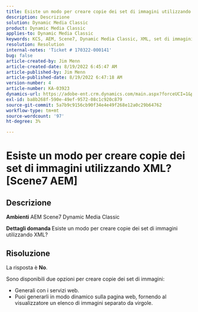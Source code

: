 ```yaml
---
title: Esiste un modo per creare copie dei set di immagini utilizzando XML? Scene7 AEM
description: Descrizione
solution: Dynamic Media Classic
product: Dynamic Media Classic
applies-to: Dynamic Media Classic
keywords: KCS, AEM, Scene7, Dynamic Media Classic, XML, set di immagini, copie
resolution: Resolution
internal-notes: 'Ticket # 170322-000141'
bug: false
article-created-by: Jim Menn
article-created-date: 8/19/2022 6:45:47 AM
article-published-by: Jim Menn
article-published-date: 8/19/2022 6:47:18 AM
version-number: 4
article-number: KA-03923
dynamics-url: https://adobe-ent.crm.dynamics.com/main.aspx?forceUCI=1&pagetype=entityrecord&etn=knowledgearticle&id=e68cc88a-8a1f-ed11-b83e-0022480866ad
exl-id: ba8b268f-590e-49ef-9572-08c1c920c879
source-git-commit: 5a7b9c9156cb90f34e4e49f268e12a0c29b64762
workflow-type: tm+mt
source-wordcount: '97'
ht-degree: 3%

---
```


# Esiste un modo per creare copie dei set di immagini utilizzando XML? [Scene7 AEM]

## Descrizione


<b>Ambienti</b>
AEM Scene7 Dynamic Media Classic

<b>Dettagli domanda </b>
Esiste un modo per creare copie dei set di immagini utilizzando XML?


## Risoluzione


La risposta è <b>No</b>.

Sono disponibili due opzioni per creare copie dei set di immagini:

- Generali con i servizi web.
- Puoi generarli in modo dinamico sulla pagina web, fornendo al visualizzatore un elenco di immagini separato da virgole.
